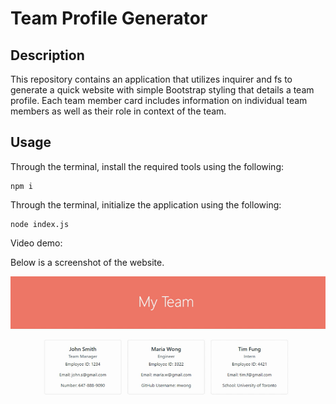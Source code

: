 # Team Profile Generator

## Description
This repository contains an application that utilizes inquirer and fs to generate a quick website with simple Bootstrap styling that details a team profile. Each team member card includes information on individual team members as well as their role in context of the team. 

## Usage

Through the terminal, install the required tools using the following: 

```
npm i
```

Through the terminal, initialize the application using the following:

```
node index.js
```

Video demo: 

Below is a screenshot of the website. 

![alt text](images/screenshot.png)